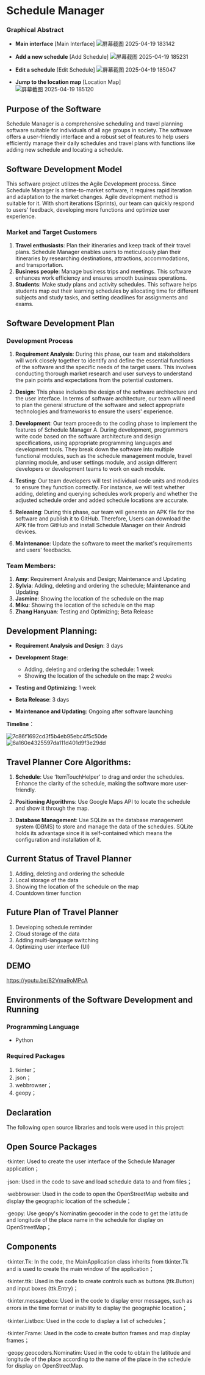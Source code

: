 # Schedule Manager

### Graphical Abstract

- **Main interface**
  [Main Interface]
  ![屏幕截图 2025-04-19 183142](https://github.com/user-attachments/assets/10323c12-ef2d-4e2d-94cf-d8acd37e1115)

- **Add a new schedule**
  [Add Schedule]
  ![屏幕截图 2025-04-19 185231](https://github.com/user-attachments/assets/88db4eda-05db-4af1-a901-f0661691a167)

- **Edit a schedule**
  [Edit Schedule]
  ![屏幕截图 2025-04-19 185047](https://github.com/user-attachments/assets/e7ee473e-8ee0-4899-9deb-8d3a9a42709e)

- **Jump to the location map**
  [Location Map]
  ![屏幕截图 2025-04-19 185120](https://github.com/user-attachments/assets/2d4ccf24-1160-4455-972c-888b12e930dd)


## Purpose of the Software

Schedule Manager is a comprehensive scheduling and travel planning software suitable for individuals of all age groups in society. The software offers a user-friendly interface and a robust set of features to help users efficiently manage their daily schedules and travel plans with functions like adding new schedule and locating a schedule.

## Software Development Model

This software project utilizes the Agile Development process. Since Schedule Manager is a time-to-market software, it requires rapid iteration and adaptation to the market changes. Agile development method is suitable for it. With short iterations (Sprints), our team can quickly respond to users’ feedback, developing more functions and optimize user experience.

### Market and Target Customers

1. **Travel enthusiasts**: Plan their itineraries and keep track of their travel plans. Schedule Manager enables users to meticulously plan their itineraries by researching destinations, attractions, accommodations, and transportation.
2. **Business people**: Manage business trips and meetings. This software enhances work efficiency and ensures smooth business operations.
3. **Students**: Make study plans and activity schedules. This software helps students map out their learning schedules by allocating time for different subjects and study tasks, and setting deadlines for assignments and exams.

## Software Development Plan

### Development Process

1. **Requirement Analysis**: During this phase, our team and stakeholders will work closely together to identify and define the essential functions of the software and the specific needs of the target users. This involves conducting thorough market research and user surveys to understand the pain points and expectations from the potential customers.

2. **Design**: This phase includes the design of the software architecture and the user interface. In terms of software architecture, our team will need to plan the general structure of the software and select appropriate technologies and frameworks to ensure the users' experience.

3. **Development**: Our team proceeds to the coding phase to implement the features of Schedule Manager A. During development, programmers write code based on the software architecture and design specifications, using appropriate programming languages and development tools. They break down the software into multiple functional modules, such as the schedule management module, travel planning module, and user settings module, and assign different developers or development teams to work on each module.

4. **Testing**: Our team developers will test individual code units and modules to ensure they function correctly. For instance, we will test whether adding, deleting and querying schedules work properly and whether the adjusted schedule order and added schedule locations are accurate.

5. **Releasing**: During this phase, our team will generate an APK file for the software and publish it to GitHub. Therefore, Users can download the APK file from GitHub and install Schedule Manager on their Android devices.

6. **Maintenance**: Update the software to meet the market's requirements and users' feedbacks.

### Team Members:

1. **Amy**: Requirement Analysis and Design; Maintenance and Updating
2. **Sylvia**: Adding, deleting and ordering the schedule; Maintenance and Updating
3. **Jasmine**: Showing the location of the schedule on the map
4. **Miku**: Showing the location of the schedule on the map
5. **Zhang Hanyuan**: Testing and Optimizing; Beta Release

## Development Planning:

- **Requirement Analysis and Design**: 3 days

- **Development Stage**:
  - Adding, deleting and ordering the schedule: 1 week
  - Showing the location of the schedule on the map: 2 weeks

- **Testing and Optimizing**: 1 week

- **Beta Release**: 3 days

- **Maintenance and Updating**: Ongoing after software launching

**Timeline**：

![7c86f1692cd3f5b4eb95ebc4f5c50de](https://github.com/user-attachments/assets/e0978152-295a-4a64-acf0-8f964311fee6)
![6a160e4325597da111d401d9f3e29dd](https://github.com/user-attachments/assets/eb13f3c5-e211-4fed-bdb5-c407e244f0cc)

## Travel Planner Core Algorithms:

1. **Schedule**: Use ‘ItemTouchHelper’ to drag and order the schedules. Enhance the clarity of the schedule, making the software more user-friendly.

2. **Positioning Algorithms**: Use Google Maps API to locate the schedule and show it through the map.

3. **Database Management**: Use SQLite as the database management system (DBMS) to store and manage the data of the schedules. SQLite holds its advantage since it is self-contained which means the configuration and installation of it.

## Current Status of Travel Planner

1. Adding, deleting and ordering the schedule
2. Local storage of the data
3. Showing the location of the schedule on the map
4. Countdown timer function

## Future Plan of Travel Planner

1. Developing schedule reminder
2. Cloud storage of the data
3. Adding multi-language switching
4. Optimizing user interface (UI)

## DEMO  
  
https://youtu.be/82Vma9oMPcA
  
## Environments of the Software Development and Running

### Programming Language

- Python

### Required Packages

1. tkinter；
2. json；
3. webbrowser；
4. geopy；

## Declaration

The following open source libraries and tools were used in this project:

## Open Source Packages
·tkinter: Used to create the user interface of the Schedule Manager application；  
  
·json: Used in the code to save and load schedule data to and from files；
   
·webbrowser: Used in the code to open the OpenStreetMap website and display the geographic location of the schedule；  

·geopy: Use geopy's Nominatim geocoder in the code to get the latitude and longitude of the place name in the schedule for display on OpenStreetMap；  


## Components
·tkinter.Tk: In the code, the MainApplication class inherits from tkinter.Tk and is used to create the main window of the application；  

·tkinter.ttk: Used in the code to create controls such as buttons (ttk.Button) and input boxes (ttk.Entry)；  

·tkinter.messagebox: Used in the code to display error messages, such as errors in the time format or inability to display the geographic location；  

·tkinter.Listbox: Used in the code to display a list of schedules；  

·tkinter.Frame: Used in the code to create button frames and map display frames；  

·geopy.geocoders.Nominatim: Used in the code to obtain the latitude and longitude of the place according to the name of the place in the schedule for display on OpenStreetMap.  



